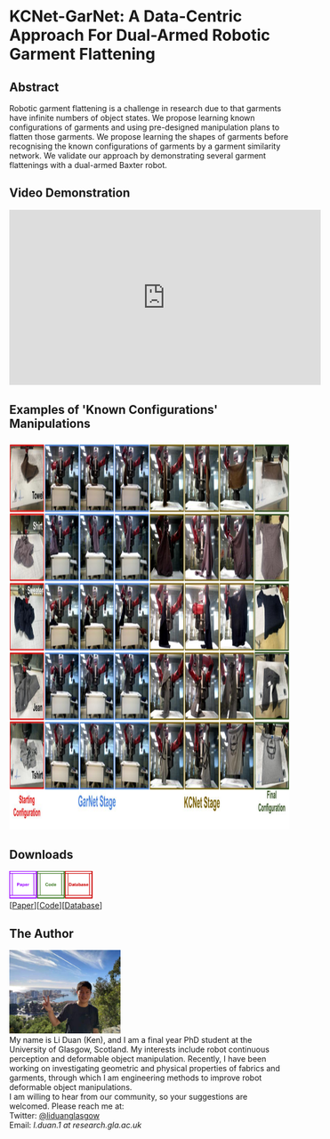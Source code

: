 # KCNet-GarNet: A Data-Centric Approach For Dual-Armed Robotic Garment Flattening
## Abstract
Robotic garment flattening is a challenge in research due to that garments have infinite numbers of object states. We propose learning known configurations of garments and using pre-designed manipulation plans to flatten those garments. We propose learning the shapes of garments before recognising the known configurations of garments by a garment similarity network. We validate our approach by demonstrating several garment flattenings with a dual-armed Baxter robot.

## Video Demonstration
<iframe width="560" height="315" src="https://www.youtube.com/embed/VzGj0BML9ro" title="YouTube video player" frameborder="0" allow="accelerometer; autoplay; clipboard-write; encrypted-media; gyroscope; picture-in-picture" allowfullscreen></iframe>

## Examples of 'Known Configurations' Manipulations
<img src="images/Paper-KCNet_GarNet-Robotic_Demonstration_Examples.jpg" width="1200" height="700">

## Downloads
<img src="images/Page_Design_Paper.png" width="50" height="50"><img src="images/Page_Design_Code.png" width="50" height="50"><img src="images/Page_Design_Database.png" width="50" height="50">\
 [<a taget="_blank" title="Paper" href="https://www.overleaf.com/read/ttsfcwnfxvwp">Paper</a>][<a taget="_blank" title="Code" href="https://github.com/LiDuanAtGlasgow/KCNet-GarNet">Code</a>][<a taget="_blank" title="Database" href="https://gla-my.sharepoint.com/:u:/g/personal/2168518d_student_gla_ac_uk/EWD0yY3jTz9PqkYlepLtK_gB6qwW1lw4D37sAn-E86Rp2w?e=imGTCD">Database</a>]

 

## The Author
<img src='images/Li_Duan_Ken.jpg' width='200' height='150'>\
My name is Li Duan (Ken), and I am a final year PhD student at the University of Glasgow, Scotland. My interests include robot continuous perception and deformable object manipulation. Recently, I have been working on investigating geometric and physical properties of fabrics and garments, through which I am engineering methods to improve robot deformable object manipulations.\
I am willing to hear from our community, so your suggestions are welcomed. Please reach me at:\
Twitter: [@liduanglasgow](https://twitter.com/liduanglasgow)\
Email: <em>l.duan.1 at research.gla.ac.uk</em>
